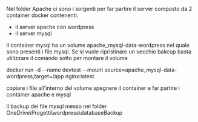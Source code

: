 Nel folder Apache ci sono i sorgenti per far partire il server composto da 2 container docker contenenti:
- il server apache con wordpress
- il server mysql 

Il container mysql ha un volume apache_mysql-data-wordpress nel quale sono presenti i file mysql.
Se si vuole ripristinare un vecchio bakcup basta utilizzare il comando sotto per montare il volume

docker run -d --name devtest --mount source=apache_mysql-data-wordpress,target=/app nginx:latest

copiare i file all'interno del volume 
spegnere il container e far partire i container apache e mysql

Il backup dei file mysql messo nel folder OneDrive\Progetti\wordpress\databaseBackup